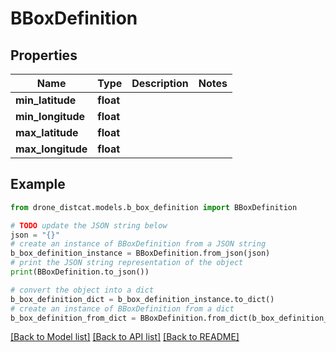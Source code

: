 # BBoxDefinition


## Properties

Name | Type | Description | Notes
------------ | ------------- | ------------- | -------------
**min_latitude** | **float** |  | 
**min_longitude** | **float** |  | 
**max_latitude** | **float** |  | 
**max_longitude** | **float** |  | 

## Example

```python
from drone_distcat.models.b_box_definition import BBoxDefinition

# TODO update the JSON string below
json = "{}"
# create an instance of BBoxDefinition from a JSON string
b_box_definition_instance = BBoxDefinition.from_json(json)
# print the JSON string representation of the object
print(BBoxDefinition.to_json())

# convert the object into a dict
b_box_definition_dict = b_box_definition_instance.to_dict()
# create an instance of BBoxDefinition from a dict
b_box_definition_from_dict = BBoxDefinition.from_dict(b_box_definition_dict)
```
[[Back to Model list]](../README.md#documentation-for-models) [[Back to API list]](../README.md#documentation-for-api-endpoints) [[Back to README]](../README.md)


